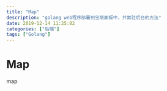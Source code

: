 ```yaml
---
title: "Map"
description: "golang web程序部署到宝塔面板中，并常驻后台的方法"
date: 2019-12-14 11:25:02
categories: ["后端"]
tags: ["Golang"]
---
```


# Map

map